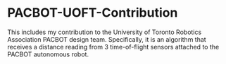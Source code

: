 # PACBOT-UOFT-Contribution
This includes my contribution to the University of Toronto Robotics Association PACBOT design team. Specifically, it is an algorithm that receives a distance reading from 3 time-of-flight sensors attached to the PACBOT autonomous robot.
